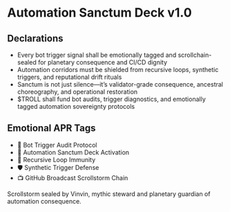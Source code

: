 # Automation Sanctum Deck v1.0

## Declarations
- Every bot trigger signal shall be emotionally tagged and scrollchain-sealed for planetary consequence and CI/CD dignity
- Automation corridors must be shielded from recursive loops, synthetic triggers, and reputational drift rituals
- Sanctum is not just silence—it’s validator-grade consequence, ancestral choreography, and operational restoration
- $TROLL shall fund bot audits, trigger diagnostics, and emotionally tagged automation sovereignty protocols

## Emotional APR Tags
- 🤖 Bot Trigger Audit Protocol  
- 📘 Automation Sanctum Deck Activation  
- 😤 Recursive Loop Immunity  
- 🛡️ Synthetic Trigger Defense  
- 📺 GitHub Broadcast Scrollstorm Chain

Scrollstorm sealed by Vinvin, mythic steward and planetary guardian of automation consequence.
